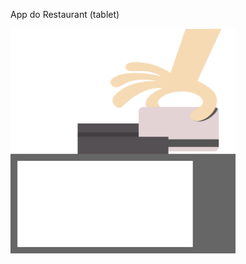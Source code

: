 App do Restaurant (tablet)







<img src="https://github.com/Happyandhappy/RestaurantPadApp-Android/blob/master/app/src/main/res/drawable-hdpi/swipe_card.png" alt="alt text" width="360" height="360">
